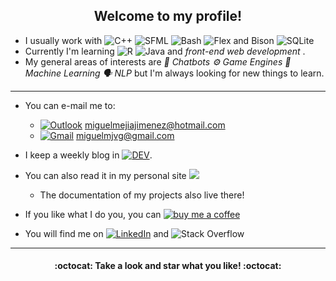 <h2 align="center">Welcome to my profile!</h2>

- I usually work with ![C++](https://img.shields.io/badge/C++-00599C?logo=c%2B%2B&logoColor=white&style=flat-square) ![SFML](https://img.shields.io/badge/-SFML-green?style=flat-square) ![Bash](https://img.shields.io/badge/-Bash-4EAA25?style=flat-square&logo=GNU+bash&logoColor=white)  ![Flex and Bison](https://img.shields.io/badge/-Flex%20%26%20Bison-A42E2B?style=flat-square&logo=GNU&logoColor=white) ![SQLite](https://img.shields.io/badge/SQLite-003B57?logo=sqlite&logoColor=white&style=flat-square) 
- Currently I'm learning ![R](https://img.shields.io/badge/-R-276DC3?style=flat-square&logo=R&logoColor=white) ![Java](https://img.shields.io/badge/-Java-007396?style=flat-square&logo=Java&logoColor=white) and _front-end web development_ .
- My general areas of interests are <i>:robot: Chatbots :gear: Game Engines :brain: Machine Learning :speaking_head: NLP</i> but I'm always looking for new things to learn.

***

- You can e-mail me to:

  - [![Outlook](https://img.shields.io/badge/-Outlook-0078D4?&style=flat-square&logo=microsoft%20outlook&logoColor=white)](mailto:miguelmejiajimenez@hotmail.com) miguelmejiajimenez@hotmail.com 
  - [![Gmail](https://img.shields.io/badge/-Gmail-red?&style=flat-square&logo=gmail&logoColor=white)](mailto:miguelmjvg@gmail.com) miguelmjvg@gmail.com

- I keep a weekly blog in [![DEV](https://img.shields.io/badge/-DEV-black?&style=flat-square&logo=dev.to&logoColor=white)](https://dev.to/miguelmj).

- You can also read it in my personal site [![](https://miguelmj.github.io/assets/img/favicon-32x32.png)](miguelmj.github.io)
  - The documentation of my projects also live there!

-  If you like what I do you, you can [![buy me a coffee](https://img.shields.io/badge/-buy_me_a_coffe-FF813F?style=flat-square&logo=buy-me-a-coffee&logoColor=white)](https://www.buymeacoffee.com/miguelmj)

- You will find me on [![LinkedIn](https://img.shields.io/badge/-LinkedIn-0077B5?style=flat-square&logo=linkedin&logoColor=white)](https://www.linkedin.com/in/miguel-mej%C3%ADa-jim%C3%A9nez/?locale=en_US) and ![Stack Overflow](https://img.shields.io/badge/-Stack_Overflow-FE7A16?style=flat-square&logo=stack-overflow&logoColor=white)


***
<h4 align="center">:octocat: Take a look and star what you like! :octocat:</h4>
